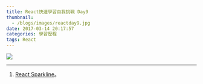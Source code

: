 ```yaml
---
title: React快速學習自我挑戰 Day9
thumbnail:
  - /blogs/images/reactday9.jpg
date: 2017-03-14 20:17:57
categories: 學習歷程
tags: React
---
```

<img src="/blogs/images/reactday9.jpg">

***
1. [React Sparkline](https://github.com/borisyankov/react-sparklines)。

